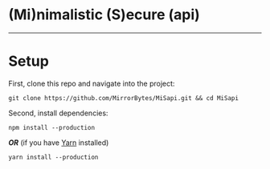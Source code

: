# (Mi)nimalistic (S)ecure (api)
---

# Setup
First, clone this repo and navigate into the project:
```
git clone https://github.com/MirrorBytes/MiSapi.git && cd MiSapi
```
Second, install dependencies:
```
npm install --production
```
***OR*** (if you have [Yarn](https://yarnpkg.com/en/) installed)
```
yarn install --production
```
